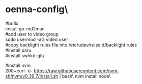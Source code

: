 # oenna-config\
#brillo\
install go-md2man\
#add user to video group\
sudo usermod -aG video user\
#copy backlight rules file into /etc/udev/rules.d/backlight.rules\
#install paru\
#install swhkd-git\

#install nvm\
200~curl -o- https://raw.githubusercontent.com/nvm-sh/nvm/v0.39.7/install.sh | bash\ 
nvm install node\

